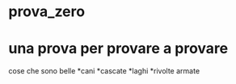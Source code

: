 # prova_zero
# una prova per provare a provare
cose che sono belle
*cani
*cascate
*laghi
*rivolte armate
